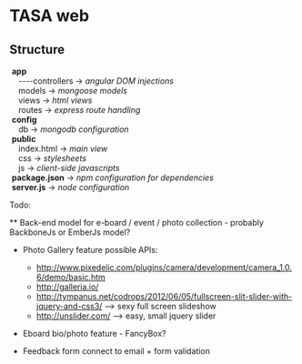 TASA web  
=======
Structure  
---------
&nbsp;**app**  
&nbsp;&nbsp;&nbsp;&nbsp;----controllers   -> *angular DOM injections*  
&nbsp;&nbsp;&nbsp;&nbsp;models        -> *mongoose models*  
&nbsp;&nbsp;&nbsp;&nbsp;views         -> *html views*  
&nbsp;&nbsp;&nbsp;&nbsp;routes        -> *express route handling*  
&nbsp;**config**  
&nbsp;&nbsp;&nbsp;&nbsp;db            -> *mongodb configuration*  
&nbsp;**public**  
&nbsp;&nbsp;&nbsp;&nbsp;index.html    -> *main view*  
&nbsp;&nbsp;&nbsp;&nbsp;css           -> *stylesheets*  
&nbsp;&nbsp;&nbsp;&nbsp;js            -> *client-side javascripts*  
&nbsp;**package.json**                -> *npm configuration for dependencies*  
&nbsp;**server.js**                   -> *node configuration*  


Todo:

** Back-end model for e-board / event / photo collection - probably BackboneJs or EmberJs model?
* Photo Gallery feature
  possible APIs:
  - http://www.pixedelic.com/plugins/camera/development/camera_1.0.6/demo/basic.htm
  - http://galleria.io/
  - http://tympanus.net/codrops/2012/06/05/fullscreen-slit-slider-with-jquery-and-css3/ --> sexy full screen slideshow
  - http://unslider.com/ --> easy, small jquery slider


* Eboard bio/photo feature - FancyBox?
* Feedback form connect to email + form validation
